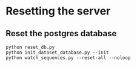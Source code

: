 

# Resetting the server #
## Reset the postgres database ##

  
```
python reset_db.py
python init_dataset_database.py --init
python watch_sequences.py --reset-all --noloop
```
